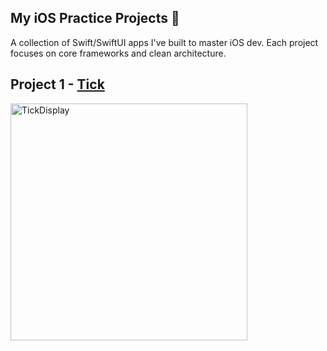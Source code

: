 ## My iOS Practice Projects 🚀
A collection of Swift/SwiftUI apps I've built to master iOS dev. Each project focuses on core frameworks and clean architecture.

## Project 1 - [Tick](https://github.com/doublehan2023/iOS-DEV-Projects/tree/Project1)
<img width="379" alt="TickDisplay" src="https://github.com/user-attachments/assets/1bb52d1b-4eb1-459d-9a64-af0d3611b006" />

